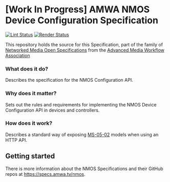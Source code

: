 # \[Work In Progress\] AMWA NMOS Device Configuration Specification

[![Lint Status](https://github.com/AMWA-TV/is-14/workflows/Lint/badge.svg)](https://github.com/AMWA-TV/is-14/actions?query=workflow%3ALint)
[![Render Status](https://github.com/AMWA-TV/is-14/workflows/Render/badge.svg)](https://github.com/AMWA-TV/is-14/actions?query=workflow%3ARender)

This repository holds the source for this Specification, part of the family of [Networked Media Open Specifications](https://specs.amwa.tv/nmos) from the [Advanced Media Workflow Association](https://amwa.tv)

<!-- INTRO-START -->

### What does it do?

Describes the specification for the NMOS Configuration API.

### Why does it matter?

Sets out the rules and requirements for implementing the NMOS Device Configuration API in devices and controllers.

### How does it work?

Describes a standard way of exposing [MS-05-02](https://specs.amwa.tv/ms-05-02/) models when using an HTTP API.

<!-- INTRO-END -->

## Getting started

There is more information about the NMOS Specifications and their GitHub repos at <https://specs.amwa.tv/nmos>.
